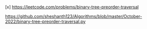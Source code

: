 [x] https://leetcode.com/problems/binary-tree-preorder-traversal

https://github.com/sheshanth123/Algorithms/blob/master/October-2022/binary-tree-preorder-traversal.py

